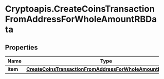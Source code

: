 # Cryptoapis.CreateCoinsTransactionFromAddressForWholeAmountRBData

## Properties

Name | Type | Description | Notes
------------ | ------------- | ------------- | -------------
**item** | [**CreateCoinsTransactionFromAddressForWholeAmountRBDataItem**](CreateCoinsTransactionFromAddressForWholeAmountRBDataItem.md) |  | 


